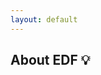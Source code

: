 ```yaml
---
layout: default
---
```

<!-- See the link below for markdown examples with this template -->
<!-- https://github.com/pages-themes/cayman/blob/master/index.md -->
## About EDF 💡


